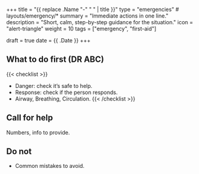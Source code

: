 +++
title = "{{ replace .Name "-" " " | title }}"
type = "emergencies"           # layouts/emergency/*
summary = "Immediate actions in one line."
description = "Short, calm, step-by-step guidance for the situation."
icon = "alert-triangle"
weight = 10
tags = ["emergency", "first-aid"]

draft = true
date = {{ .Date }}
+++

## What to do first (DR ABC)
{{< checklist >}}
- Danger: check it’s safe to help.
- Response: check if the person responds.
- Airway, Breathing, Circulation.
{{< /checklist >}}

## Call for help
Numbers, info to provide.

## Do not
- Common mistakes to avoid.

